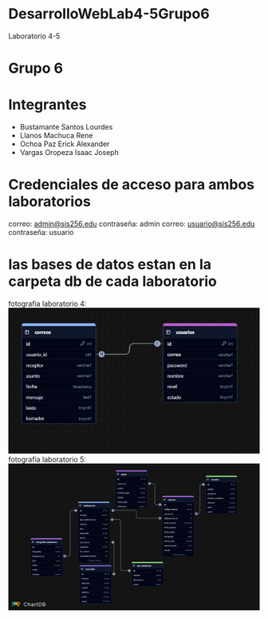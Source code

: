 # DesarrolloWebLab4-5Grupo6
Laboratorio 4-5
# Grupo 6
# Integrantes
- Bustamante Santos Lourdes
- Llanos Machuca Rene
- Ochoa Paz Erick Alexander
- Vargas Oropeza Isaac Joseph



# Credenciales de acceso para ambos laboratorios
correo: admin@sis256.edu contraseña: admin
correo: usuario@sis256.edu contraseña: usuario

# las bases de datos estan en la carpeta db de cada laboratorio
fotografia laboratorio 4: 
![Laboratorio 4](Laboratorio%204/BD/diagrama.png)
fotografia laboratorio 5: 
![Laboratorio 5](Laboratorio%205/BD/diagrama.png)



